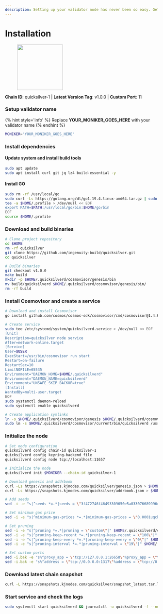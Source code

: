 ```yaml
---
description: Setting up your validator node has never been so easy. Get your validator running in minutes by following step by step instructions.
---
```


# Installation

<figure><img src="https://raw.githubusercontent.com/kj89/testnet_manuals/main/pingpub/logos/quicksilver.png" width="150" alt=""><figcaption></figcaption></figure>

**Chain ID**: quicksilver-1 | **Latest Version Tag**: v1.0.0 | **Custom Port**: 11

### Setup validator name

{% hint style='info' %}
Replace **YOUR_MONIKER_GOES_HERE** with your validator name
{% endhint %}

```bash
MONIKER="YOUR_MONIKER_GOES_HERE"
```

### Install dependencies

#### Update system and install build tools

```bash
sudo apt update
sudo apt install curl git jq lz4 build-essential -y
```

#### Install GO

```bash
sudo rm -rf /usr/local/go
sudo curl -Ls https://golang.org/dl/go1.19.4.linux-amd64.tar.gz | sudo tar -C /usr/local -xz
tee -a $HOME/.profile > /dev/null << EOF
export PATH=$PATH:/usr/local/go/bin:$HOME/go/bin
EOF
source $HOME/.profile
```

### Download and build binaries

```bash
# Clone project repository
cd $HOME
rm -rf quicksilver
git clone https://github.com/ingenuity-build/quicksilver.git
cd quicksilver

# Build binaries
git checkout v1.0.0
make build
mkdir -p $HOME/.quicksilverd/cosmovisor/genesis/bin
mv build/quicksilverd $HOME/.quicksilverd/cosmovisor/genesis/bin/
rm -rf build
```

### Install Cosmovisor and create a service

```bash
# Download and install Cosmovisor
go install github.com/cosmos/cosmos-sdk/cosmovisor/cmd/cosmovisor@1.4.0

# Create service
sudo tee /etc/systemd/system/quicksilverd.service > /dev/null << EOF
[Unit]
Description=quicksilver node service
After=network-online.target
[Service]
User=$USER
ExecStart=/usr/bin/cosmovisor run start
Restart=on-failure
RestartSec=10
LimitNOFILE=65535
Environment="DAEMON_HOME=$HOME/.quicksilverd"
Environment="DAEMON_NAME=quicksilverd"
Environment="UNSAFE_SKIP_BACKUP=true"
[Install]
WantedBy=multi-user.target
EOF
sudo systemctl daemon-reload
sudo systemctl enable quicksilverd

# Create application symlinks
ln -s $HOME/.quicksilverd/cosmovisor/genesis $HOME/.quicksilverd/cosmovisor/current
sudo ln -s $HOME/.quicksilverd/cosmovisor/current/bin/quicksilverd /usr/local/bin/quicksilverd
```

### Initialize the node

```bash
# Set node configuration
quicksilverd config chain-id quicksilver-1
quicksilverd config keyring-backend file
quicksilverd config node tcp://localhost:11657

# Initialize the node
quicksilverd init $MONIKER --chain-id quicksilver-1

# Download genesis and addrbook
curl -Ls https://snapshots.kjnodes.com/quicksilver/genesis.json > $HOME/.quicksilverd/config/genesis.json
curl -Ls https://snapshots.kjnodes.com/quicksilver/addrbook.json > $HOME/.quicksilverd/config/addrbook.json

# Add seeds
sed -i -e "s|^seeds *=.*|seeds = \"3f472746f46493309650e5a033076689996c8881@quicksilver.rpc.kjnodes.com:11659\"|" $HOME/.quicksilverd/config/config.toml

# Set minimum gas price
sed -i -e "s|^minimum-gas-prices *=.*|minimum-gas-prices = \"0.0001uqck\"|" $HOME/.quicksilverd/config/app.toml

# Set pruning
sed -i -e "s|^pruning *=.*|pruning = \"custom\"|" $HOME/.quicksilverd/config/app.toml
sed -i -e "s|^pruning-keep-recent *=.*|pruning-keep-recent = \"100\"|" $HOME/.quicksilverd/config/app.toml
sed -i -e "s|^pruning-keep-every *=.*|pruning-keep-every = \"0\"|" $HOME/.quicksilverd/config/app.toml
sed -i -e "s|^pruning-interval *=.*|pruning-interval = \"19\"|" $HOME/.quicksilverd/config/app.toml

# Set custom ports
sed -i.bak -e "s%^proxy_app = \"tcp://127.0.0.1:26658\"%proxy_app = \"tcp://127.0.0.1:11658\"%; s%^laddr = \"tcp://127.0.0.1:26657\"%laddr = \"tcp://127.0.0.1:11657\"%; s%^pprof_laddr = \"localhost:6060\"%pprof_laddr = \"localhost:11060\"%; s%^laddr = \"tcp://0.0.0.0:26656\"%laddr = \"tcp://0.0.0.0:11656\"%; s%^prometheus_listen_addr = \":26660\"%prometheus_listen_addr = \":11660\"%" $HOME/.quicksilverd/config/config.toml
sed -i.bak -e "s%^address = \"tcp://0.0.0.0:1317\"%address = \"tcp://0.0.0.0:11317\"%; s%^address = \":8080\"%address = \":11080\"%; s%^address = \"0.0.0.0:9090\"%address = \"0.0.0.0:11090\"%; s%^address = \"0.0.0.0:9091\"%address = \"0.0.0.0:11091\"%; s%^address = \"0.0.0.0:8545\"%address = \"0.0.0.0:11545\"%; s%^ws-address = \"0.0.0.0:8546\"%ws-address = \"0.0.0.0:11546\"%" $HOME/.quicksilverd/config/app.toml
```

### Download latest chain snapshot

```bash
curl -L https://snapshots.kjnodes.com/quicksilver/snapshot_latest.tar.lz4 | lz4 -dc - | tar -xf - -C $HOME/.quicksilverd
```

### Start service and check the logs

```bash
sudo systemctl start quicksilverd && journalctl -u quicksilverd -f --no-hostname -o cat
```
